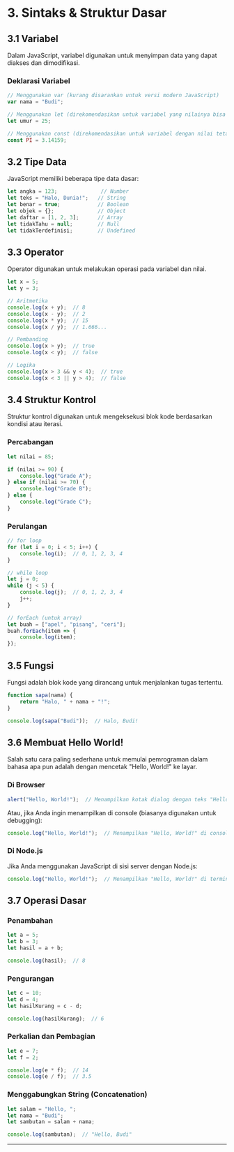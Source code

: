 
# 3. Sintaks & Struktur Dasar

## 3.1 Variabel

Dalam JavaScript, variabel digunakan untuk menyimpan data yang dapat diakses dan dimodifikasi.

### Deklarasi Variabel

```javascript
// Menggunakan var (kurang disarankan untuk versi modern JavaScript)
var nama = "Budi";

// Menggunakan let (direkomendasikan untuk variabel yang nilainya bisa berubah)
let umur = 25;

// Menggunakan const (direkomendasikan untuk variabel dengan nilai tetap)
const PI = 3.14159;
```

## 3.2 Tipe Data

JavaScript memiliki beberapa tipe data dasar:

```javascript
let angka = 123;              // Number
let teks = "Halo, Dunia!";   // String
let benar = true;            // Boolean
let objek = {};              // Object
let daftar = [1, 2, 3];      // Array
let tidakTahu = null;        // Null
let tidakTerdefinisi;        // Undefined
```

## 3.3 Operator

Operator digunakan untuk melakukan operasi pada variabel dan nilai.

```javascript
let x = 5;
let y = 3;

// Aritmetika
console.log(x + y);  // 8
console.log(x - y);  // 2
console.log(x * y);  // 15
console.log(x / y);  // 1.666...

// Pembanding
console.log(x > y);  // true
console.log(x < y);  // false

// Logika
console.log(x > 3 && y < 4);  // true
console.log(x < 3 || y > 4);  // false
```

## 3.4 Struktur Kontrol

Struktur kontrol digunakan untuk mengeksekusi blok kode berdasarkan kondisi atau iterasi.

### Percabangan

```javascript
let nilai = 85;

if (nilai >= 90) {
    console.log("Grade A");
} else if (nilai >= 70) {
    console.log("Grade B");
} else {
    console.log("Grade C");
}
```

### Perulangan

```javascript
// for loop
for (let i = 0; i < 5; i++) {
    console.log(i);  // 0, 1, 2, 3, 4
}

// while loop
let j = 0;
while (j < 5) {
    console.log(j);  // 0, 1, 2, 3, 4
    j++;
}

// forEach (untuk array)
let buah = ["apel", "pisang", "ceri"];
buah.forEach(item => {
    console.log(item);
});
```

## 3.5 Fungsi

Fungsi adalah blok kode yang dirancang untuk menjalankan tugas tertentu.

```javascript
function sapa(nama) {
    return "Halo, " + nama + "!";
}

console.log(sapa("Budi"));  // Halo, Budi!
```

## 3.6 Membuat Hello World!
Salah satu cara paling sederhana untuk memulai pemrograman dalam bahasa apa pun adalah dengan mencetak "Hello, World!" ke layar.

### Di Browser

```javascript
alert("Hello, World!");  // Menampilkan kotak dialog dengan teks "Hello, World!"
```

Atau, jika Anda ingin menampilkan di console (biasanya digunakan untuk debugging):

```javascript
console.log("Hello, World!");  // Menampilkan "Hello, World!" di console browser
```

### Di Node.js

Jika Anda menggunakan JavaScript di sisi server dengan Node.js:

```javascript
console.log("Hello, World!");  // Menampilkan "Hello, World!" di terminal
```

## 3.7 Operasi Dasar

### Penambahan

```javascript
let a = 5;
let b = 3;
let hasil = a + b;

console.log(hasil);  // 8
```

### Pengurangan

```javascript
let c = 10;
let d = 4;
let hasilKurang = c - d;

console.log(hasilKurang);  // 6
```

### Perkalian dan Pembagian

```javascript
let e = 7;
let f = 2;

console.log(e * f);  // 14
console.log(e / f);  // 3.5
```

### Menggabungkan String (Concatenation)

```javascript
let salam = "Hello, ";
let nama = "Budi";
let sambutan = salam + nama;

console.log(sambutan);  // "Hello, Budi"
```

---
